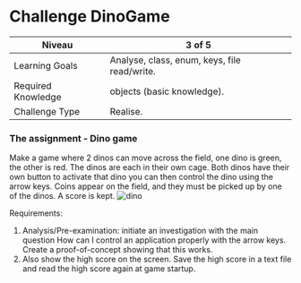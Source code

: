 # Challenge DinoGame

| Niveau             | 3 of 5                                       |
| ------------------ | -------------------------------------------- |
| Learning Goals     | Analyse, class, enum, keys, file read/write. |
| Required Knowledge | objects (basic knowledge).                   |
| Challenge Type     | Realise.                                     |

### The assignment - Dino game
Make a game where 2 dinos can move across the field, one dino is green, the other is red. The dinos are each in their own cage.
 Both dinos have their own button to activate that dino you can then control the dino using the arrow keys.
Coins appear on the field, and they must be picked up by one of the dinos.  A score is kept.
![](figures/dinoboard.png "dino")

Requirements:
1. Analysis/Pre-examination: initiate an investigation with the main question How can I control an application properly with the arrow keys. Create a proof-of-concept showing that this works.
2. Also show the high score on the screen. Save the high score in a text file and read the high score again at game startup.

 
